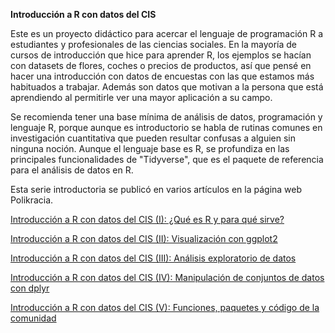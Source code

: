 **Introducción a R con datos del CIS**

Este es un proyecto didáctico para acercar el lenguaje de programación R a estudiantes y profesionales de las ciencias sociales. En la mayoría de cursos de introducción que hice para aprender R, los ejemplos se hacían con datasets de flores, coches o precios de productos, así que pensé en hacer una introducción con datos de encuestas con las que estamos más habituados a trabajar. Además son datos que motivan a la persona que está aprendiendo al permitirle ver una mayor aplicación a su campo.

Se recomienda tener una base mínima de análisis de datos, programación y lenguaje R, porque aunque es introductorio se habla de rutinas comunes en investigación cuantitativa que pueden resultar confusas a alguien sin ninguna noción. Aunque el lenguaje base es R, se profundiza en las principales funcionalidades de "Tidyverse", que es el paquete de referencia para el análisis de datos en R.

Esta serie introductoria se publicó en varios artículos en la página web Polikracia.

[Introducción a R con datos del CIS (I): ¿Qué es R y para qué sirve?](https://polikracia.com/introduccion-a-r-con-datos-del-cis-i/)

[Introducción a R con datos del CIS (II): Visualización con ggplot2](https://polikracia.com/introduccion-r-datos-cis-ggplot2/)

[Introducción a R con datos del CIS (III): Análisis exploratorio de datos](https://polikracia.com/introduccion-r-datos-cis-iii-analisis-exploratorio/)

[Introducción a R con datos del CIS (IV): Manipulación de conjuntos de datos con dplyr](https://polikracia.com/introduccion-a-r-con-datos-del-cis-iv-manipulacion-de-conjuntos-de-datos-con-dplyr/)

[Introducción a R con datos del CIS (V): Funciones, paquetes y código de la comunidad](https://polikracia.com/introduccion-r-con-datos-cis-v-funciones-paquetes-y-codigo/)